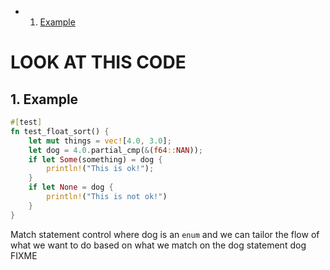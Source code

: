<!-- vscode-markdown-toc -->
* 1. [Example](#Example)

<!-- vscode-markdown-toc-config
	numbering=true
	autoSave=true
	/vscode-markdown-toc-config -->
<!-- /vscode-markdown-toc -->

# LOOK AT THIS CODE

##  1. <a name='Example'></a>Example

```rust
#[test]
fn test_float_sort() {
    let mut things = vec![4.0, 3.0];
    let dog = 4.0.partial_cmp(&(f64::NAN));
    if let Some(something) = dog {
        println!("This is ok!");
    }
    if let None = dog {
        println!("This is not ok!")
    }
}
```

Match statement control where dog is an `enum` and we can tailor the flow of what we want to do based on what we match on the dog statement dog FIXME
